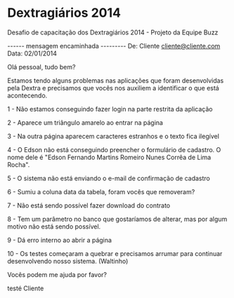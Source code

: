 # Dextragiários 2014

Desafio de capacitação dos Dextragiários 2014 - Projeto da Equipe Buzz

------ mensagem encaminhada ---------
De: Cliente <cliente@cliente.com>
Data: 02/01/2014

Olá pessoal, tudo bem?

Estamos tendo alguns problemas nas aplicações que foram desenvolvidas pela Dextra e precisamos que vocês nos auxiliem a identificar o que está acontecendo.

1 - Não estamos conseguindo fazer login na parte restrita da aplicação

2 - Aparece um triângulo amarelo ao entrar na página

3 - Na outra página aparecem caracteres estranhos e o texto fica ilegível

4 - O Edson não está conseguindo preencher o formulário de cadastro. O nome dele é "Edson Fernando Martins Romeiro Nunes Corrêa de Lima Rocha".

5 - O sistema não está enviando o e-mail de confirmação de cadastro

6 - Sumiu a coluna data da tabela, foram vocês que removeram?

7 - Não está sendo possível fazer download do contrato

8 - Tem um parâmetro no banco que gostaríamos de alterar, mas por algum motivo não está sendo possível.

9 - Dá erro interno ao abrir a página

10 - Os testes começaram a quebrar e precisamos arrumar para continuar desenvolvendo nosso sistema. (Waltinho)

Vocês podem me ajuda por favor?

testé
Cliente
